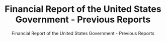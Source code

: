 ---
layout: resources-landing
title: "Financial Report of the United States Government - Previous Reports"
subtitle: "Financial Report of the United States Government - Previous Reports"
external_link: https://fiscal.treasury.gov/reports-statements/financial-report/previous-reports.html
filters: financial-reporting report omb 2021
fiscal_year: 2021
---
